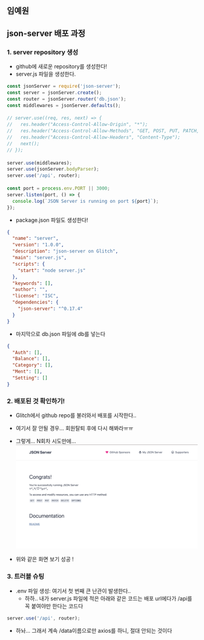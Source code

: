## 임예원

## json-server 배포 과정

### 1. server repository 생성

- github에 새로운 repository를 생성한다!
- server.js 파일을 생성한다.

```js
const jsonServer = require('json-server');
const server = jsonServer.create();
const router = jsonServer.router('db.json');
const middlewares = jsonServer.defaults();

// server.use((req, res, next) => {
//   res.header("Access-Control-Allow-Origin", "*");
//   res.header("Access-Control-Allow-Methods", "GET, POST, PUT, PATCH, DELETE");
//   res.header("Access-Control-Allow-Headers", "Content-Type");
//   next();
// });

server.use(middlewares);
server.use(jsonServer.bodyParser);
server.use('/api', router);

const port = process.env.PORT || 3000;
server.listen(port, () => {
  console.log(`JSON Server is running on port ${port}`);
});
```

- package.json 파일도 생성한다!

```json
{
  "name": "server",
  "version": "1.0.0",
  "description": "json-server on Glitch",
  "main": "server.js",
  "scripts": {
    "start": "node server.js"
  },
  "keywords": [],
  "author": "",
  "license": "ISC",
  "dependencies": {
    "json-server": "^0.17.4"
  }
}
```

- 마지막으로 db.json 파일에 db를 넣는다

```json
{
  "Auth": [],
  "Balance": [],
  "Category": [],
  "Ment": [],
  "Setting": []
}
```

### 2. 배포된 것 확인하기!

- Glitch에서 github repo를 불러와서 배포를 시작한다..
- 여기서 잘 안될 경우... 회원탈퇴 후에 다시 해봐라ㅠㅠ
- 그렇게... N회차 시도만에...
  <img src="./jsonserver_배포성공.png">

- 위와 같은 화면 보기 성공 !

### 3. 트러블 슈팅

- .env 파일 생성: 여기서 첫 번째 큰 난관이 발생한다..
  - 하하.. 내가 server.js 파일에 적은 아래와 같은 코드는 배포 url에다가 /api를 꼭 붙여야만 한다는 코드다

```js
server.use('/api', router);
```

- 하놔... 그래서 계속 /data이름으로만 axios를 하니, 절대 안되는 것이다
